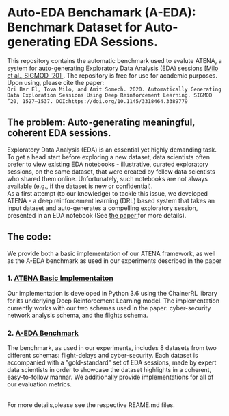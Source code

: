 # Auto-EDA Benchamark (A-EDA): Benchmark Dataset for Auto-generating EDA Sessions.
This repository contains the automatic benchmark used to evalute ATENA, a system for auto-generating Exploratory Data Analysis (EDA) sessions <a href="https://dl.acm.org/doi/abs/10.1145/3318464.3389779">  [Milo et al., SIGMOD '20] </a>. The repository is free for use for academic purposes. Upon using, please cite the paper:</br>
```Ori Bar El, Tova Milo, and Amit Somech. 2020. Automatically Generating Data Exploration Sessions Using Deep Reinforcement Learning. SIGMOD ’20, 1527–1537. DOI:https://doi.org/10.1145/3318464.3389779```

## The problem: Auto-generating meaningful, coherent EDA sessions.
Exploratory Data Analysis (EDA) is an essential yet highly demanding task. To get a head start before exploring a new dataset, data scientists often prefer to view existing EDA notebooks - illustrative, curated exploratory sessions, on the same dataset, that were created by fellow data scientists who shared them online. Unfortunately, such notebooks are not always available (e.g., if the dataset is new or confidential). 
</br>
As a first attempt (to our knowledge) to tackle this issue, we developed ATENA - a deep reinforcement learning (DRL) based system that takes an input dataset and auto-generates a compelling exploratory session, presented in an EDA notebook (See  <a href="https://dl.acm.org/doi/abs/10.1145/3318464.3389779"> the paper </a> for more details). 

## The code:
We provide both a basic implementation of our ATENA framework, as well as the A-EDA benchmark as used in our experiments described in the paper

### 1. [ATENA Basic Implementaiton](atena-basic)
Our implementation is developed in Python 3.6 using the ChainerRL library for its underlying Deep Reinforcement Learning model. 
The implementation currently works with our two schemas used in the paper: cyber-security network analysis schema, and the flights schema. 

### 2. [A-EDA Benchmark](benchmark)
The benchmark, as used in our experiments, includes 8 datasets from two different schemas: flight-delays and cyber-security.
Each dataset is accompanied with a "gold-standard" set of EDA sessions, made by expert data scientists in order to showcase the dataset highlights in a coherent, easy-to-follow mannar.
We additionally provide implementations for all of our evaluation metrics. 

<br>
For more details,please see the respective REAME.md files.
